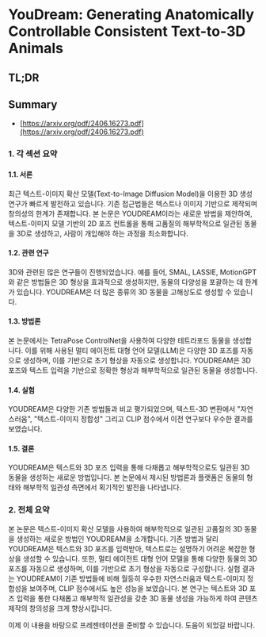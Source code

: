 # YouDream: Generating Anatomically Controllable Consistent Text-to-3D Animals
## TL;DR
## Summary
- [https://arxiv.org/pdf/2406.16273.pdf](https://arxiv.org/pdf/2406.16273.pdf)

### 1. 각 섹션 요약

#### 1.1. 서론
최근 텍스트-이미지 확산 모델(Text-to-Image Diffusion Model)을 이용한 3D 생성 연구가 빠르게 발전하고 있습니다. 기존 접근법들은 텍스트나 이미지 기반으로 제작되며 창의성의 한계가 존재합니다. 본 논문은 YOUDREAM이라는 새로운 방법을 제안하여, 텍스트-이미지 모델 기반의 2D 포즈 컨트롤을 통해 고품질의 해부학적으로 일관된 동물을 3D로 생성하고, 사람이 개입해야 하는 과정을 최소화합니다.

#### 1.2. 관련 연구
3D와 관련된 많은 연구들이 진행되었습니다. 예를 들어, SMAL, LASSIE, MotionGPT와 같은 방법들은 3D 형상을 효과적으로 생성하지만, 동물의 다양성을 포괄하는 데 한계가 있습니다. YOUDREAM은 더 많은 종류의 3D 동물을 고해상도로 생성할 수 있습니다.

#### 1.3. 방법론
본 논문에서는 TetraPose ControlNet을 사용하여 다양한 테트라포드 동물을 생성합니다. 이를 위해 사용된 멀티 에이전트 대형 언어 모델(LLM)은 다양한 3D 포즈를 자동으로 생성하며, 이를 기반으로 초기 형상을 자동으로 생성합니다. YOUDREAM은 3D 포즈와 텍스트 입력을 기반으로 정확한 형상과 해부학적으로 일관된 동물을 생성합니다.

#### 1.4. 실험
YOUDREAM은 다양한 기존 방법들과 비교 평가되었으며, 텍스트-3D 변환에서 "자연스러움", "텍스트-이미지 정합성" 그리고 CLIP 점수에서 이전 연구보다 우수한 결과를 보였습니다.

#### 1.5. 결론
YOUDREAM은 텍스트와 3D 포즈 입력을 통해 다채롭고 해부학적으로도 일관된 3D 동물을 생성하는 새로운 방법입니다. 본 논문에서 제시된 방법론과 플랫폼은 동물의 형태와 해부학적 일관성 측면에서 획기적인 발전을 나타냅니다.

### 2. 전체 요약

본 논문은 텍스트-이미지 확산 모델을 사용하여 해부학적으로 일관된 고품질의 3D 동물을 생성하는 새로운 방법인 YOUDREAM을 소개합니다. 기존 방법과 달리 YOUDREAM은 텍스트와 3D 포즈를 입력받아, 텍스트로는 설명하기 어려운 복잡한 형상을 생성할 수 있습니다. 또한, 멀티 에이전트 대형 언어 모델을 통해 다양한 동물의 3D 포즈를 자동으로 생성하며, 이를 기반으로 초기 형상을 자동으로 구성합니다. 실험 결과는 YOUDREAM이 기존 방법들에 비해 월등히 우수한 자연스러움과 텍스트-이미지 정합성을 보여주며, CLIP 점수에서도 높은 성능을 보였습니다. 본 연구는 텍스트와 3D 포즈 입력을 통한 다채롭고 해부학적 일관성을 갖춘 3D 동물 생성을 가능하게 하여 콘텐츠 제작의 창의성을 크게 향상시킵니다.

이제 이 내용을 바탕으로 프레젠테이션을 준비할 수 있습니다. 도움이 되었길 바랍니다.